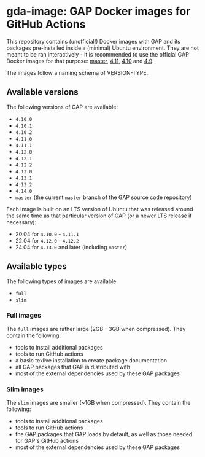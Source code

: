 # gda-image: GAP Docker images for GitHub Actions

This repository contains (unofficial!) Docker images with GAP and its packages pre-installed inside a (minimal) Ubuntu environment. They are not meant to be ran interactively - it is recommended to use the official GAP Docker images for that purpose: [master](https://github.com/gap-system/gap-docker-master), [4.11](https://github.com/gap-system/gap-docker-stable-4.11), [4.10](https://github.com/gap-system/gap-docker-stable-4.10) and [4.9](https://github.com/gap-system/gap-docker-stable-4.9).

The images follow a naming schema of VERSION-TYPE.

## Available versions

The following versions of GAP are available:
  - `4.10.0`
  - `4.10.1`
  - `4.10.2`
  - `4.11.0`
  - `4.11.1`
  - `4.12.0`
  - `4.12.1`
  - `4.12.2`
  - `4.13.0`
  - `4.13.1`
  - `4.13.2`
  - `4.14.0`
  - `master` (the current `master` branch of the GAP source code repository)

Each image is built on an LTS version of Ubuntu that was released around the same time as that particular version of GAP (or a newer LTS release if necessary):
  - 20.04 for `4.10.0` -  `4.11.1`
  - 22.04 for `4.12.0` - `4.12.2`
  - 24.04 for `4.13.0` and later (including `master`)


## Available types

The following types of images are available:
  - `full`
  - `slim`

### Full images

The `full` images are rather large (2GB - 3GB when compressed). They contain the following:
  * tools to install additional packages
  * tools to run GitHub actions
  * a basic texlive installation to create package documentation
  * all GAP packages that GAP is distributed with
  * most of the external dependencies used by these GAP packages
  
### Slim images
  
The `slim` images are smaller (~1GB when compressed). They contain the following:
  * tools to install additional packages
  * tools to run GitHub actions
  * the GAP packages that GAP loads by default, as well as those needed for GAP's GitHub actions
  * most of the external dependencies used by these GAP packages
